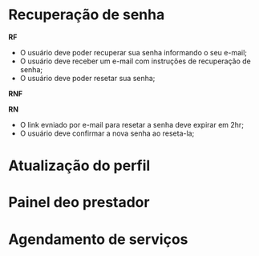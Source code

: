 # Recuperação de senha

**RF**

- O usuário deve poder recuperar sua senha informando o seu e-mail;
- O usuário deve receber um e-mail com instruções de recuperação de senha;
- O usuário deve poder resetar sua senha;

**RNF**



**RN**

- O link evniado por e-mail para resetar a senha deve expirar em 2hr;
- O usuário deve confirmar a nova senha ao reseta-la;

# Atualização do perfil

# Painel deo prestador

# Agendamento de serviços

